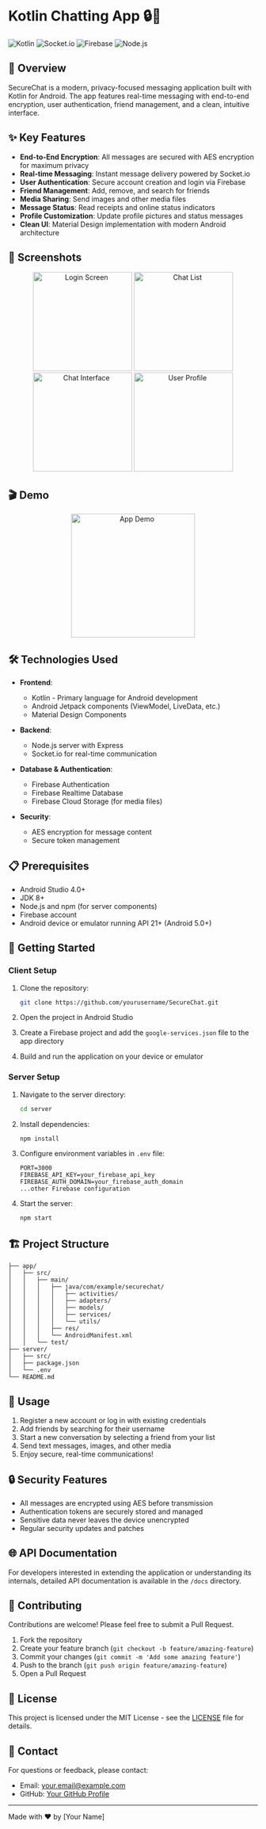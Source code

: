 # Kotlin Chatting App 🔒💬

![Kotlin](https://img.shields.io/badge/Kotlin-7F52FF.svg?style=for-the-badge&logo=Kotlin&logoColor=white)
![Socket.io](https://img.shields.io/badge/Socket.io-010101.svg?style=for-the-badge&logo=socketdotio&logoColor=white)
![Firebase](https://img.shields.io/badge/Firebase-DD2C00.svg?style=for-the-badge&logo=Firebase&logoColor=white)
![Node.js](https://img.shields.io/badge/Node.js-5FA04E.svg?style=for-the-badge&logo=nodedotjs&logoColor=white)

## 📱 Overview

SecureChat is a modern, privacy-focused messaging application built with Kotlin for Android. The app features real-time messaging with end-to-end encryption, user authentication, friend management, and a clean, intuitive interface.

## ✨ Key Features

- **End-to-End Encryption**: All messages are secured with AES encryption for maximum privacy
- **Real-time Messaging**: Instant message delivery powered by Socket.io
- **User Authentication**: Secure account creation and login via Firebase
- **Friend Management**: Add, remove, and search for friends
- **Media Sharing**: Send images and other media files
- **Message Status**: Read receipts and online status indicators
- **Profile Customization**: Update profile pictures and status messages
- **Clean UI**: Material Design implementation with modern Android architecture

## 📸 Screenshots

<p align="center">
  <img src="https://github.com/amitozs999/Kotlin-Chatting-App/blob/master/app/videos/Screenshot_20200322-112713_kotlinchatapp.jpg" width="200" alt="Login Screen"/>
  <img src="https://github.com/amitozs999/Kotlin-Chatting-App/blob/master/app/videos/Screenshot_20200322-114456_kotlinchatapp.jpg" width="200" alt="Chat List"/>
  <img src="https://github.com/amitozs999/Kotlin-Chatting-App/blob/master/app/videos/Screenshot_20200322-114503_kotlinchatapp.jpg" width="200" alt="Chat Interface"/>
  <img src="https://github.com/amitozs999/Kotlin-Chatting-App/blob/master/app/videos/Screenshot_20200322-114648_kotlinchatapp.jpg" width="200" alt="User Profile"/>
</p>

## 🎬 Demo

<p align="center">
  <img src="https://github.com/amitozs999/Kotlin-Chatting-App/blob/master/app/videos/20200322_115901.gif" width="250" alt="App Demo"/>
</p>

## 🛠️ Technologies Used

- **Frontend**: 
  - Kotlin - Primary language for Android development
  - Android Jetpack components (ViewModel, LiveData, etc.)
  - Material Design Components

- **Backend**:
  - Node.js server with Express
  - Socket.io for real-time communication
  
- **Database & Authentication**:
  - Firebase Authentication
  - Firebase Realtime Database
  - Firebase Cloud Storage (for media files)

- **Security**:
  - AES encryption for message content
  - Secure token management

## 📋 Prerequisites

- Android Studio 4.0+
- JDK 8+
- Node.js and npm (for server components)
- Firebase account
- Android device or emulator running API 21+ (Android 5.0+)

## 🚀 Getting Started

### Client Setup

1. Clone the repository:
   ```bash
   git clone https://github.com/yourusername/SecureChat.git
   ```

2. Open the project in Android Studio

3. Create a Firebase project and add the `google-services.json` file to the app directory

4. Build and run the application on your device or emulator

### Server Setup

1. Navigate to the server directory:
   ```bash
   cd server
   ```

2. Install dependencies:
   ```bash
   npm install
   ```

3. Configure environment variables in `.env` file:
   ```
   PORT=3000
   FIREBASE_API_KEY=your_firebase_api_key
   FIREBASE_AUTH_DOMAIN=your_firebase_auth_domain
   ...other Firebase configuration
   ```

4. Start the server:
   ```bash
   npm start
   ```

## 🏗️ Project Structure

```
├── app/
│   ├── src/
│   │   ├── main/
│   │   │   ├── java/com/example/securechat/
│   │   │   │   ├── activities/
│   │   │   │   ├── adapters/
│   │   │   │   ├── models/
│   │   │   │   ├── services/
│   │   │   │   └── utils/
│   │   │   ├── res/
│   │   │   └── AndroidManifest.xml
│   │   └── test/
├── server/
│   ├── src/
│   ├── package.json
│   └── .env
└── README.md
```

## 📝 Usage

1. Register a new account or log in with existing credentials
2. Add friends by searching for their username
3. Start a new conversation by selecting a friend from your list
4. Send text messages, images, and other media
5. Enjoy secure, real-time communications!

## 🔒 Security Features

- All messages are encrypted using AES before transmission
- Authentication tokens are securely stored and managed
- Sensitive data never leaves the device unencrypted
- Regular security updates and patches

## 🌐 API Documentation

For developers interested in extending the application or understanding its internals, detailed API documentation is available in the `/docs` directory.

## 🤝 Contributing

Contributions are welcome! Please feel free to submit a Pull Request.

1. Fork the repository
2. Create your feature branch (`git checkout -b feature/amazing-feature`)
3. Commit your changes (`git commit -m 'Add some amazing feature'`)
4. Push to the branch (`git push origin feature/amazing-feature`)
5. Open a Pull Request

## 📜 License

This project is licensed under the MIT License - see the [LICENSE](LICENSE) file for details.

## 📧 Contact

For questions or feedback, please contact:
- Email: your.email@example.com
- GitHub: [Your GitHub Profile](https://github.com/yourusername)

---

Made with ❤️ by [Your Name]
